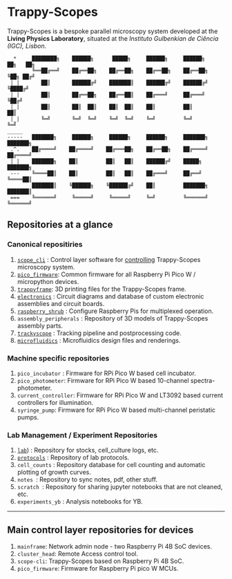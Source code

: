 # Trappy-Scopes



Trappy-Scopes is a bespoke parallel microscopy system developed at the **Living Physics Laboratory**, situated at the *Instituto Gulbenkian de Ciência (IGC), Lisbon*.

```goat
  *     ████████╗    ██████╗      █████╗     ██████╗     ██████╗     ██╗   ██╗
  _     ╚══██╔══╝    ██╔══██╗    ██╔══██╗    ██╔══██╗    ██╔══██╗    ╚██╗ ██╔╝
 | |       ██║       ██████╔╝    ███████║    ██████╔╝    ██████╔╝     ╚████╔╝ 
 | |       ██║       ██╔══██╗    ██╔══██║    ██╔═══╝     ██╔═══╝       ╚██╔╝  
 |_|       ██║       ██║  ██║    ██║  ██║    ██║         ██║            ██║   
 |_|       ╚═╝       ╚═╝  ╚═╝    ╚═╝  ╚═╝    ╚═╝         ╚═╝            ╚═╝   
_____                                                                         
-----   ███████╗     ██████╗     ██████╗     ██████╗     ███████╗    ███████╗ 
 .^.    ██╔════╝    ██╔════╝    ██╔═══██╗    ██╔══██╗    ██╔════╝    ██╔════╝ 
 | |    ███████╗    ██║         ██║   ██║    ██████╔╝    █████╗      ███████╗ 
 ---    ╚════██║    ██║         ██║   ██║    ██╔═══╝     ██╔══╝      ╚════██║ 
        ███████║    ╚██████╗    ╚██████╔╝    ██║         ███████╗    ███████║ 
 ===    ╚══════╝     ╚═════╝     ╚═════╝     ╚═╝         ╚══════╝    ╚══════╝
```



## Repositories at a glance

### Canonical repositiries

1. [`scope_cli`](https://github.com/Trappy-Scopes/scope-cli) : Control layer software for <u>controlling</u> Trappy-Scopes microscopy system.
2. [`pico_firmware`](https://github.com/Trappy-Scopes/pico_firmware): Common firmware for all Raspberry Pi Pico W / micropython devices.
3. [`trappyframe`](https://github.com/Trappy-Scopes/trappyframe): 3D printing files for the Trappy-Scopes frame.
4. [`electronics`](https://github.com/Trappy-Scopes/electronics) : Circuit diagrams and database of custom electronic assemblies and circuit boards.
5. [`raspberry_shrub`](https://github.com/Trappy-Scopes/raspberry_shrub) : Configure Raspberry Pis for multiplexed operation.
7. `assembly_peripherals` : Repository of 3D models of Trappy-Scopes assembly parts.
8. [`trackyscope`](https://github.com/Trappy-Scopes/trackyscope) : Tracking pipeline and postprocessing code.
9.  [`microfluidics`](https://github.com/Trappy-Scopes/microfluidics) : Microfluidics design files and renderings.

### Machine specific repositories

1. `pico_incubator` : Firmware for RPi Pico W based cell incubator.
2. `pico_photometer`: Firmware for RPi Pico W based 10-channel spectra-photometer.
3. `current_controller`: Firmware for RPi Pico W and LT3092 based current controllers for illumination.
4. `syringe_pump`: Firmware for RPi Pico W based multi-channel peristatic pumps.



### Lab Management / Experiment Repositories

1. [`lab`](https://github.com/Trappy-Scopes/lab)) : Repository for stocks, cell_culture logs, etc.
2. [`protocols`](https://github.com/Trappy-Scopes/protocols) : Repository of lab protocols.
3. `cell_counts` : Repository database for cell counting and automatic plotting of growth curves.
4. `notes `: Repository to sync notes, pdf, other stuff.
5. `scratch `: Repository for sharing jupyter notebooks that are not cleaned, etc.
6. `experiments_yb` : Analysis notebooks for YB.



---

## Main control layer repositories for devices

1. `mainframe`: Network admin node - two Raspberry Pi 4B SoC devices.
2. `cluster_head`: Remote Access control tool.
3. `scope-cli`: Trappy-Scopes based on Raspberry Pi 4B SoC.
4. `pico_firmware`: Firmware for Raspberry Pi pico W MCUs.

